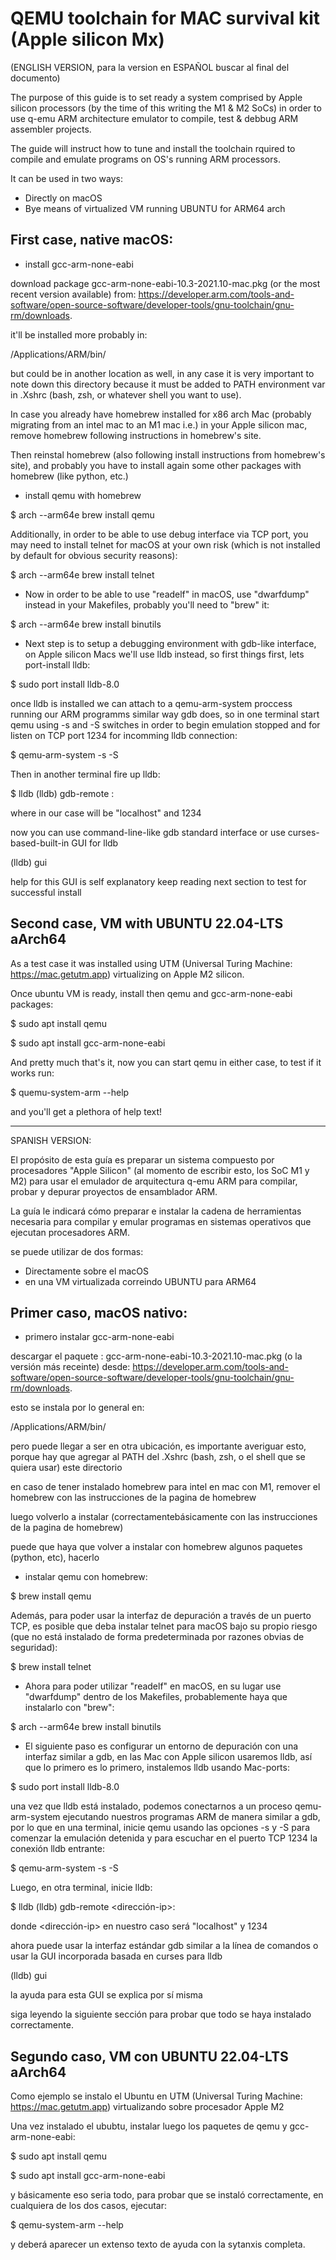 # QEMU toolchain for MAC survival kit (Apple silicon Mx)

(ENGLISH VERSION, para la version en ESPAÑOL buscar al final del documento)

The purpose of this guide is to set ready a system comprised by Apple silicon processors (by the time of this writing the M1 & M2 SoCs) in order to use q-emu ARM architecture emulator to compile, test & debbug ARM assembler projects.

The guide will instruct how to tune and install the toolchain rquired to compile and emulate programs on OS's running ARM processors. 


It can be used in two ways:
- Directly on macOS
- Bye means of virtualized VM running UBUNTU for ARM64 arch


First case, native macOS:
---------------------------
 - install gcc-arm-none-eabi

download package gcc-arm-none-eabi-10.3-2021.10-mac.pkg (or the most recent version available) from:
https://developer.arm.com/tools-and-software/open-source-software/developer-tools/gnu-toolchain/gnu-rm/downloads.

it'll be installed more probably in: 

/Applications/ARM/bin/

but could be in another location as well, in any case it is very important to note down this directory because it must be added to PATH environment var in .Xshrc (bash, zsh, or whatever shell you want to use).

In case you already have homebrew installed for x86 arch Mac (probably migrating from an intel mac to an M1 mac i.e.) in your Apple silicon mac, remove homebrew following instructions in homebrew's site.

Then reinstal homebrew (also following install instructions from homebrew's site), and probably you have to install again some other packages with homebrew (like python, etc.)

 - install qemu with homebrew 

$ arch --arm64e brew install qemu

Additionally, in order to be able to use debug interface via TCP port, you may need to install telnet for macOS at your own risk (which is not installed by default for obvious security reasons):

$ arch --arm64e brew install telnet

- Now in order to be able to use "readelf" in macOS, use "dwarfdump" instead in your Makefiles, probably you'll need to "brew" it:

$ arch --arm64e brew install binutils

- Next step is to setup a debugging environment with gdb-like interface, on Apple silicon Macs we'll use lldb instead, so first things first, lets port-install lldb: 

$ sudo port install lldb-8.0

once lldb is installed we can attach to a qemu-arm-system proccess running our ARM programms similar way gdb does, so in one terminal start qemu using -s and -S switches in order to begin emulation stopped and for listen on TCP port 1234 for incomming lldb connection:

$ qemu-arm-system <all your config stuff here> -s -S

Then in another terminal fire up lldb:

$ lldb
(lldb) gdb-remote <ip-address>:<port>

where <ip-address> in our case will be "localhost" and <port> 1234

now you can use command-line-like gdb standard interface or use curses-based-built-in GUI for lldb

(lldb) gui

help for this GUI is self explanatory
keep reading next section to test for successful install

Second case, VM with UBUNTU 22.04-LTS aArch64
---------------------------------------------

As a test case it was installed using UTM (Universal Turing Machine: https://mac.getutm.app) virtualizing on Apple M2 silicon. 

Once ubuntu VM is ready, install then qemu and gcc-arm-none-eabi packages:

$ sudo apt install qemu

$ sudo apt install gcc-arm-none-eabi

And pretty much that's it, now you can start qemu in either case, to test if it works run:

$ quemu-system-arm --help

and you'll get a plethora of help text!


-------------------------------------------------------------------------------------

SPANISH VERSION:

El propósito de esta guía es preparar un sistema compuesto por procesadores "Apple Silicon" (al momento de escribir esto, los SoC M1 y M2) para usar el emulador de arquitectura q-emu ARM para compilar, probar y depurar proyectos de ensamblador ARM.

La guía le indicará cómo preparar e instalar la cadena de herramientas necesaria para compilar y emular programas en sistemas operativos que ejecutan procesadores ARM.

se puede utilizar de dos formas:
- Directamente sobre el macOS
- en una VM virtualizada correindo UBUNTU para ARM64

Primer caso, macOS nativo:
---------------------------
 - primero instalar gcc-arm-none-eabi

descargar el paquete : gcc-arm-none-eabi-10.3-2021.10-mac.pkg (o la versión más receinte) desde:
https://developer.arm.com/tools-and-software/open-source-software/developer-tools/gnu-toolchain/gnu-rm/downloads.

esto se instala por lo general en: 

/Applications/ARM/bin/

pero puede llegar a ser en otra ubicación, es importante averiguar esto, porque hay que agregar al PATH del .Xshrc (bash, zsh, o el shell que se quiera usar) este directorio

en caso de tener instalado homebrew para intel en mac con M1, remover el homebrew con las instrucciones de la pagina de homebrew

luego volverlo a instalar (correctamentebásicamente con las instrucciones de la pagina de homebrew)

puede que haya que volver a instalar con homebrew algunos paquetes (python, etc), hacerlo

 - instalar qemu con homebrew: 

$ brew install qemu

Además, para poder usar la interfaz de depuración a través de un puerto TCP, es posible que deba instalar telnet para macOS bajo su propio riesgo (que no está instalado de forma predeterminada por razones obvias de seguridad):

$ brew install telnet

- Ahora para poder utilizar "readelf" en macOS, en su lugar use "dwarfdump" dentro de los Makefiles, probablemente haya que instalarlo con "brew":

$ arch --arm64e brew install binutils

- El siguiente paso es configurar un entorno de depuración con una interfaz similar a gdb, en las Mac con Apple silicon usaremos lldb, así que lo primero es lo primero, instalemos lldb usando Mac-ports:

$ sudo port install lldb-8.0

una vez que lldb está instalado, podemos conectarnos a un proceso qemu-arm-system ejecutando nuestros programas ARM de manera similar a gdb, por lo que en una terminal, inicie qemu usando las opciones -s y -S para comenzar la emulación detenida y para escuchar en el puerto TCP 1234 la conexión lldb entrante:

$ qemu-arm-system <tus opciones de inicio> -s -S

Luego, en otra terminal, inicie lldb:

$ lldb
(lldb) gdb-remote <dirección-ip>:<puerto>

donde <dirección-ip> en nuestro caso será "localhost" y <puerto> 1234

ahora puede usar la interfaz estándar gdb similar a la línea de comandos o usar la GUI incorporada basada en curses para lldb

(lldb) gui

la ayuda para esta GUI se explica por sí misma

siga leyendo la siguiente sección para probar que todo se haya instalado correctamente.


Segundo caso, VM con UBUNTU 22.04-LTS aArch64
---------------------------------------------

Como ejemplo se instalo el Ubuntu en UTM (Universal Turing Machine: https://mac.getutm.app) virtualizando sobre procesador Apple M2

Una vez instalado el ububtu, instalar luego los paquetes de qemu y gcc-arm-none-eabi:

$ sudo apt install qemu

$ sudo apt install gcc-arm-none-eabi

y básicamente eso seria todo, para probar que se instaló correctamente, en cualquiera de los dos casos, ejecutar:

$ qemu-system-arm --help

y deberá aparecer un extenso texto de ayuda con la sytanxis completa.
